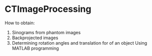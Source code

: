 # CTImageProcessing
How to obtain:
1) Sinograms from phantom images 
2) Backprojected images 
3) Determining rotation angles and translation for of an object 
Using MATLAB programming

